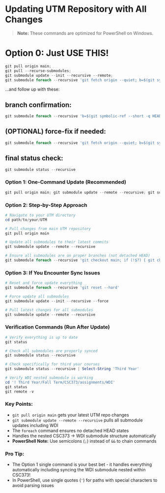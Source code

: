# Updating UTM Repository with All Changes

> **Note:** These commands are optimized for PowerShell on Windows.

# Option 0: Just USE THIS!

```powershell
git pull origin main;
git pull --recurse-submodules;
git submodule update --init --recursive --remote;
git submodule foreach --recursive 'git fetch origin --quiet; b=$(git symbolic-ref --short -q HEAD 2>/dev/null || echo); if [ -z "$b" ]; then if git show-ref --verify --quiet refs/heads/main; then git checkout -q main || true; elif git show-ref --verify --quiet refs/heads/master; then git checkout -q master || true; else echo NO_MAIN_OR_MASTER; fi; else echo BRANCH:$b; fi'
```

...and follow up with these:

## branch confirmation:

```powershell
git submodule foreach --recursive 'b=$(git symbolic-ref --short -q HEAD 2>/dev/null || echo); if [ -z "$b" ]; then echo DETACHED; else echo BRANCH:$b; fi'
```

## (OPTIONAL) force-fix if needed:

```powershell
git submodule foreach --recursive 'git fetch origin --quiet; b=$(git symbolic-ref --short -q HEAD 2>/dev/null || echo); if [ -z "$b" ]; then if git show-ref --verify --quiet refs/heads/main; then git checkout -q main; elif git show-ref --verify --quiet refs/heads/master; then git checkout -q master; fi; fi; b=$(git symbolic-ref --short -q HEAD 2>/dev/null || echo); echo BRANCH:$b'
```

## final status check:

```powershell
git submodule status --recursive
```

### Option 1: One-Command Update (Recommended)

```powershell
git pull origin main; git submodule update --remote --recursive; git submodule foreach --recursive 'git checkout main; if (!$?) { git checkout master }'
```

### Option 2: Step-by-Step Approach

```powershell
# Navigate to your UTM directory
cd path/to/your/UTM

# Pull changes from main UTM repository
git pull origin main

# Update all submodules to their latest commits
git submodule update --remote --recursive

# Ensure all submodules are on proper branches (not detached HEAD)
git submodule foreach --recursive 'git checkout main; if (!$?) { git checkout master }; if (!$?) { Write-Host \"Staying on current branch\" }'
```

### Option 3: If You Encounter Sync Issues

```powershell
# Reset and force update everything
git submodule foreach --recursive 'git reset --hard'

# Force update all submodules
git submodule update --init --recursive --force

# Pull latest changes for all submodules
git submodule update --remote --recursive
```

### Verification Commands (Run After Update)

```powershell
# Verify everything is up to date
git status

# Check all submodules are properly synced
git submodule status --recursive

# Check specifically for third year courses
git submodule status --recursive | Select-String 'Third Year'

# Verify WDI nested submodule is working
cd '! Third Year/Fall Term/CSC373/assignments/WDI'
git status
git remote -v
```

### Key Points:

- `git pull origin main` gets your latest UTM repo changes
- `git submodule update --remote --recursive` pulls all submodule updates including WDI
- The `foreach` command ensures no detached HEAD states
- Handles the nested CSC373 → WDI submodule structure automatically
- **PowerShell Note:** Use semicolons (`;`) instead of `&&` to chain commands

### Pro Tip:

- The Option 1 single command is your best bet - it handles everything automatically including syncing the WDI submodule nested within CSC373!
- In PowerShell, use single quotes (`'`) for paths with special characters to avoid parsing issues
